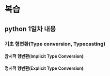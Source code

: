 # 복습

## python 1일차 내용

### 기초 형변환(Type conversion, Typecasting)

#### 암시적 형변환(Implicit Type Conversion)

#### 명시적 형변환(Explicit Type Conversion)

